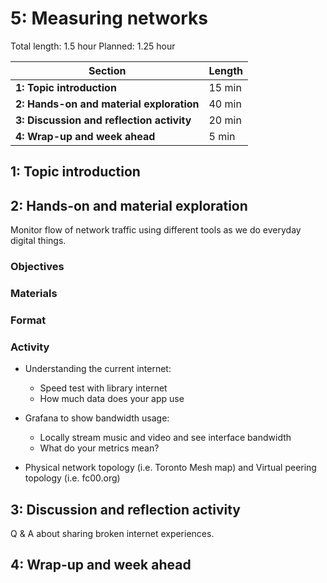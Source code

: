 # 5: Measuring networks

Total length:  1.5 hour
Planned:      1.25 hour

| **Section**                                        | **Length** |
|----------------------------------------------------|------------|
| **1: Topic introduction**                          | 15 min     |
| **2: Hands-on and material exploration**           | 40 min     |
| **3: Discussion and reflection activity**          | 20 min     |
| **4: Wrap-up and week ahead**                      | 5 min      |

## 1: Topic introduction



## 2: Hands-on and material exploration

Monitor flow of network traffic using different tools as we do everyday digital things.

### Objectives


### Materials


### Format


### Activity

- Understanding the current internet:
  - Speed test with library internet
  - How much data does your app use

- Grafana to show bandwidth usage:
  - Locally stream music and video and see interface bandwidth
  - What do your metrics mean?

- Physical network topology (i.e. Toronto Mesh map) and Virtual peering topology (i.e. fc00.org)

## 3: Discussion and reflection activity

Q & A about sharing broken internet experiences.

## 4: Wrap-up and week ahead

